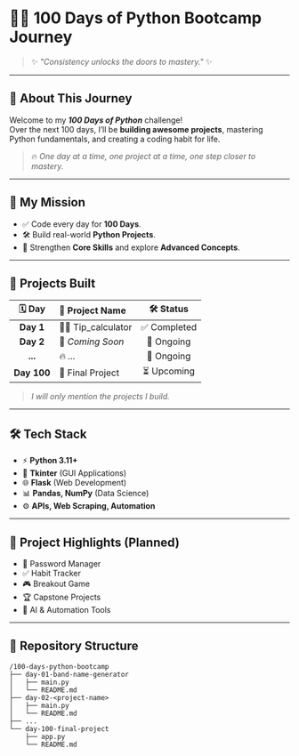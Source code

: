 # 🐍🚀 100 Days of Python Bootcamp Journey

> ✨ *"Consistency unlocks the doors to mastery."* ✨

---

## 🧠 About This Journey

Welcome to my **_100 Days of Python_** challenge!  
Over the next 100 days, I’ll be **building awesome projects**, mastering Python fundamentals, and creating a coding habit for life.

> 🔥 _One day at a time, one project at a time, one step closer to mastery._

---

## 🎯 My Mission

- ✅ Code every day for **100 Days**.
- 🛠️ Build real-world **Python Projects**.
- 🧩 Strengthen **Core Skills** and explore **Advanced Concepts**.

---

## 📅 Projects Built

| 🗓️ Day  | 🚀 Project Name               | 🛠️ Status    |
|:-------:|:------------------------------|:------------:|
| **Day 1** | 💁‍♀️  Tip_calculator             | ✅ Completed  |
| **Day 2** | 🚧 _Coming Soon_               | 🔄 Ongoing    |
| **...**  | 🔥 _..._                        | 🔄 Ongoing    |
| **Day 100** | 🎯 Final Project             | ⏳ Upcoming   |

> _I will only mention the projects I build._

---

## 🛠️ Tech Stack

- ⚡ **Python 3.11+**
- 🎨 **Tkinter** (GUI Applications)
- 🌐 **Flask** (Web Development)
- 📊 **Pandas, NumPy** (Data Science)
- ⚙️ **APIs, Web Scraping, Automation**

---

## 🧩 Project Highlights (Planned)

- 🔐 Password Manager
- ✅ Habit Tracker
- 🎮 Breakout Game
- 🏆 Capstone Projects
- 🤖 AI & Automation Tools

---

## 📂 Repository Structure

```plaintext
/100-days-python-bootcamp
├── day-01-band-name-generator
│   ├── main.py
│   └── README.md
├── day-02-<project-name>
│   ├── main.py
│   └── README.md
├── ...
└── day-100-final-project
    ├── app.py
    └── README.md

